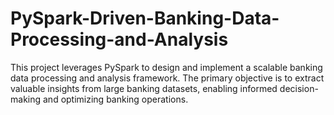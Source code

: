 # PySpark-Driven-Banking-Data-Processing-and-Analysis
This project leverages PySpark to design and implement a scalable banking data processing and analysis framework. The primary objective is to extract valuable insights from large banking datasets, enabling informed decision-making and optimizing banking operations.
